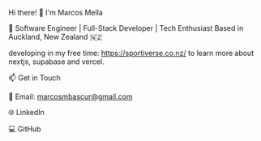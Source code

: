 Hi there! 👋 I'm Marcos Mella

🚀 Software Engineer | Full-Stack Developer | Tech Enthusiast
 Based in Auckland, New Zealand 🇳🇿

 developing in my free time: https://sportiverse.co.nz/
 to learn more about nextjs, supabase and vercel.
<!--
**marcosmella/marcosmella** is a ✨ _special_ ✨ repository because its `README.md` (this file) appears on your GitHub profile.

Here are some ideas to get you started:

- 🔭 I’m currently working on ...
- 🌱 I’m currently learning ...
- 👯 I’m looking to collaborate on ...
- 🤔 I’m looking for help with ...
- 💬 Ask me about ...
- 📫 How to reach me: ...
- 😄 Pronouns: ...
- ⚡ Fun fact: ...
-->
📫 Get in Touch

📧 Email: marcosmbascur@gmail.com

🌐 LinkedIn

💻 GitHub
